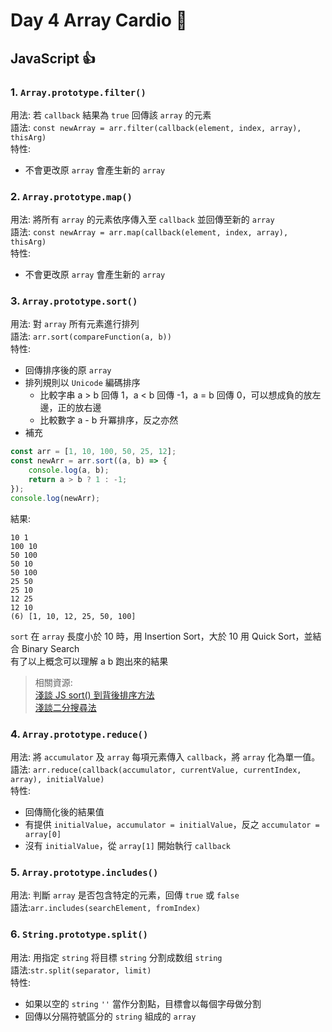 # Day 4 Array Cardio :100:  

## JavaScript :+1:

### 1. `Array​.prototype​.filter()`  
用法: 若 `callback` 結果為 `true` 回傳該 `array` 的元素  
語法: `const newArray = arr.filter(callback(element, index, array), thisArg)`  
特性:  
- 不會更改原 `array` 會產生新的 `array`

### 2. `Array​.prototype​.map()`
用法: 將所有 `array` 的元素依序傳入至 `callback` 並回傳至新的 `array`  
語法: `const newArray = arr.map(callback(element, index, array), thisArg)`  
特性:  
- 不會更改原 `array` 會產生新的 `array`

### 3. `Array​.prototype​.sort()`  
用法: 對 `array` 所有元素進行排列  
語法: `arr.sort(compareFunction(a, b))`  
特性:  
- 回傳排序後的原 `array`
- 排列規則以 `Unicode` 編碼排序
    - 比較字串
      a > b 回傳 1，a < b 回傳 -1，a = b 回傳 0，可以想成負的放左邊，正的放右邊
    - 比較數字
      a - b 升冪排序，反之亦然
- 補充
```js
const arr = [1, 10, 100, 50, 25, 12];
const newArr = arr.sort((a, b) => {
    console.log(a, b);
    return a > b ? 1 : -1;
});
console.log(newArr);
```
結果:
```text
10 1
100 10
50 100
50 10
50 100
25 50
25 10
12 25
12 10
(6) [1, 10, 12, 25, 50, 100]
```
`sort` 在 `array` 長度小於 10 時，用 Insertion Sort，大於 10 用 Quick Sort，並結合 Binary Search  
有了以上概念可以理解 a b 跑出來的結果  
> 相關資源:  
> [淺談 JS sort() 到背後排序方法](https://ubin.io/U5GszB)  
> [淺談二分搜尋法](https://ubin.io/37hb6K)  

### 4. `Array​.prototype​.reduce()`  
用法: 將 `accumulator` 及 `array` 每項元素傳入 `callback`，將 `array` 化為單一值。  
語法: `arr.reduce(callback(accumulator, currentValue, currentIndex, array), initialValue)`  
特性:  
- 回傳簡化後的結果值
- 有提供 `initialValue`，`accumulator = initialValue`，反之 `accumulator = array[0]`
- 沒有 `initialValue`，從 `array[1]` 開始執行 `callback`

### 5. `Array​.prototype​.includes()`  
用法: 判斷 `array` 是否包含特定的元素，回傳 `true` 或 `false`  
語法:`arr.includes(searchElement, fromIndex)`  

### 6. `String​.prototype​.split()`  
用法: 用指定 `string` 将目標 `string` 分割成数组 `string`  
語法:`str.split(separator, limit)`  
特性:  
- 如果以空的 `string` `''` 當作分割點，目標會以每個字母做分割
- 回傳以分隔符號區分的 `string` 組成的 `array` 
